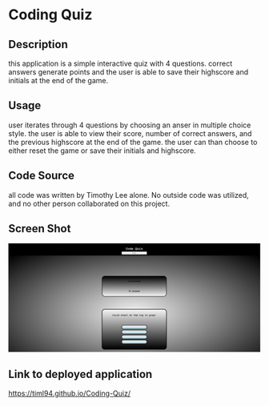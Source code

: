 # Coding Quiz

## Description


this application is a simple interactive quiz with 4 questions. correct answers generate points and the user is able to save their highscore and initials at the end of the game.

## Usage

user iterates through 4 questions by choosing an anser in multiple choice style. the user is able to view their score, number of correct answers, and the previous highscore at the end of the game. the user can than choose to either reset the game or save their initials and highscore.

## Code Source

all code was written by Timothy Lee alone. No outside code was utilized, and no other person collaborated on this project.

## Screen Shot

![Screenshot](./Assets/Images/screenshot.png)


## Link to deployed application

https://timl94.github.io/Coding-Quiz/